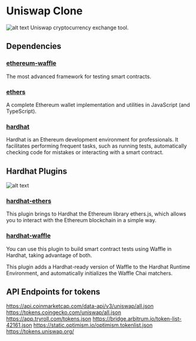 # Uniswap Clone

![alt text](https://1bitcoin.wiki/wp-content/uploads/2021/04/8e7ed0_0065e226d9944340bff93a8bb04fec15_mv2-1000x520.jpg)
Uniswap cryptocurrency exchange tool.

## Dependencies

### [ethereum-waffle](https://www.npmjs.com/package/ethereum-waffle)

The most advanced framework for testing smart contracts.

### [ethers](https://www.npmjs.com/package/ethers)

A complete Ethereum wallet implementation and utilities in JavaScript (and TypeScript).

### [hardhat](https://www.npmjs.com/package/hardhat)

Hardhat is an Ethereum development environment for professionals. It facilitates performing frequent tasks, such as running tests, automatically checking code for mistakes or interacting with a smart contract.

## Hardhat Plugins

![alt text](https://user-images.githubusercontent.com/176499/96893278-ebc67580-1460-11eb-9530-d5df3a3d65d0.png)

### [hardhat-ethers](https://hardhat.org/plugins/nomiclabs-hardhat-ethers.html)

This plugin brings to Hardhat the Ethereum library ethers.js, which allows you to interact with the Ethereum blockchain in a simple way.

### [hardhat-waffle](https://hardhat.org/plugins/nomiclabs-hardhat-waffle.html)

You can use this plugin to build smart contract tests using Waffle in Hardhat, taking advantage of both.

This plugin adds a Hardhat-ready version of Waffle to the Hardhat Runtime Environment, and automatically initializes the Waffle Chai matchers.

## API Endpoints for tokens

https://api.coinmarketcap.com/data-api/v3/uniswap/all.json
https://tokens.coingecko.com/uniswap/all.json
https://app.tryroll.com/tokens.json
https://bridge.arbitrum.io/token-list-42161.json
https://static.optimism.io/optimism.tokenlist.json
https://tokens.uniswap.org/
